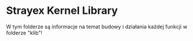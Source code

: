 # Strayex Kernel Library

W tym folderze są informacje na temat budowy i działania każdej funkcji w folderze "klib"!